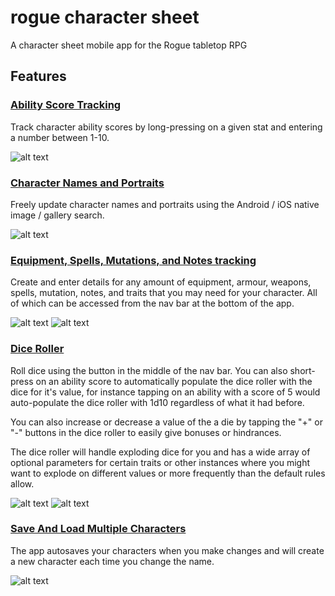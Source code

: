 # rogue character sheet
 A character sheet mobile app for the Rogue tabletop RPG

## Features

### <u>Ability Score Tracking</u>

Track character ability scores by long-pressing on a given stat and entering a number between 1-10.

![alt text](ReadmeImages/BottomAbilities.PNG "Ability Scores")


### <u>Character Names and Portraits</u>

Freely update character names and portraits using the Android / iOS native image / gallery search.

![alt text](ReadmeImages/TopAbilities.PNG "Ability Scores")


### <u>Equipment, Spells, Mutations, and Notes tracking</u>

Create and enter details for any amount of equipment, armour, weapons, spells, mutation, notes, and traits that you may need for your character.  All of which can be accessed from the nav bar at the bottom of the app.

![alt text](ReadmeImages/Equipment.PNG "Ability Scores") ![alt text](ReadmeImages/Character.PNG "Ability Scores")


### <u>Dice Roller</u>

Roll dice using the button in the middle of the nav bar.  You can also short-press on an ability score to automatically populate the dice roller with the dice for it's value, for instance tapping on an ability with a score of 5 would auto-populate the dice roller with 1d10 regardless of what it had before.

You can also increase or decrease a value of the a die by tapping the "+" or "-" buttons in the dice roller to easily give bonuses or hindrances.

The dice roller will handle exploding dice for you and has a wide array of optional parameters for certain traits or other instances where you might want to explode on different values or more frequently than the default rules allow.

![alt text](ReadmeImages/DiceRollerBlank.PNG "Ability Scores") ![alt text](ReadmeImages/DiceRollerRoll.PNG "Ability Scores")


### <u>Save And Load Multiple Characters</u>

The app autosaves your characters when you make changes and will create a new character each time you change the name.

![alt text](ReadmeImages/LoadScreen.PNG "Ability Scores")